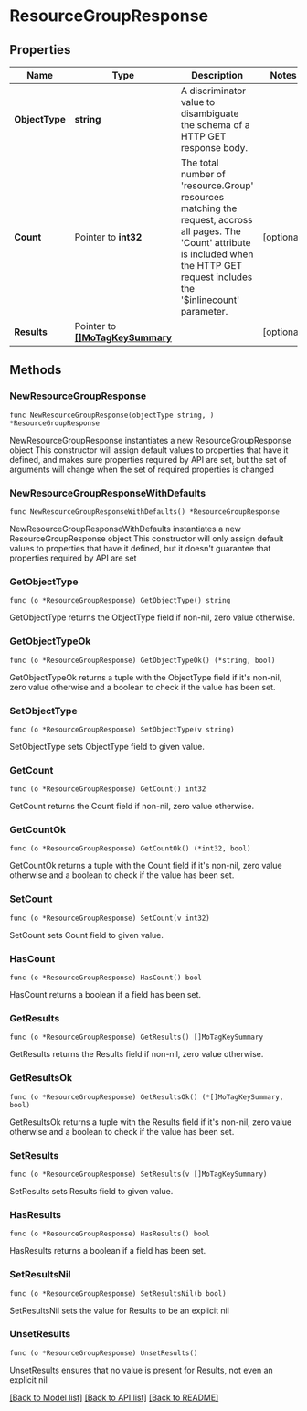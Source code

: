 # ResourceGroupResponse

## Properties

Name | Type | Description | Notes
------------ | ------------- | ------------- | -------------
**ObjectType** | **string** | A discriminator value to disambiguate the schema of a HTTP GET response body. | 
**Count** | Pointer to **int32** | The total number of &#39;resource.Group&#39; resources matching the request, accross all pages. The &#39;Count&#39; attribute is included when the HTTP GET request includes the &#39;$inlinecount&#39; parameter. | [optional] 
**Results** | Pointer to [**[]MoTagKeySummary**](MoTagKeySummary.md) |  | [optional] 

## Methods

### NewResourceGroupResponse

`func NewResourceGroupResponse(objectType string, ) *ResourceGroupResponse`

NewResourceGroupResponse instantiates a new ResourceGroupResponse object
This constructor will assign default values to properties that have it defined,
and makes sure properties required by API are set, but the set of arguments
will change when the set of required properties is changed

### NewResourceGroupResponseWithDefaults

`func NewResourceGroupResponseWithDefaults() *ResourceGroupResponse`

NewResourceGroupResponseWithDefaults instantiates a new ResourceGroupResponse object
This constructor will only assign default values to properties that have it defined,
but it doesn't guarantee that properties required by API are set

### GetObjectType

`func (o *ResourceGroupResponse) GetObjectType() string`

GetObjectType returns the ObjectType field if non-nil, zero value otherwise.

### GetObjectTypeOk

`func (o *ResourceGroupResponse) GetObjectTypeOk() (*string, bool)`

GetObjectTypeOk returns a tuple with the ObjectType field if it's non-nil, zero value otherwise
and a boolean to check if the value has been set.

### SetObjectType

`func (o *ResourceGroupResponse) SetObjectType(v string)`

SetObjectType sets ObjectType field to given value.


### GetCount

`func (o *ResourceGroupResponse) GetCount() int32`

GetCount returns the Count field if non-nil, zero value otherwise.

### GetCountOk

`func (o *ResourceGroupResponse) GetCountOk() (*int32, bool)`

GetCountOk returns a tuple with the Count field if it's non-nil, zero value otherwise
and a boolean to check if the value has been set.

### SetCount

`func (o *ResourceGroupResponse) SetCount(v int32)`

SetCount sets Count field to given value.

### HasCount

`func (o *ResourceGroupResponse) HasCount() bool`

HasCount returns a boolean if a field has been set.

### GetResults

`func (o *ResourceGroupResponse) GetResults() []MoTagKeySummary`

GetResults returns the Results field if non-nil, zero value otherwise.

### GetResultsOk

`func (o *ResourceGroupResponse) GetResultsOk() (*[]MoTagKeySummary, bool)`

GetResultsOk returns a tuple with the Results field if it's non-nil, zero value otherwise
and a boolean to check if the value has been set.

### SetResults

`func (o *ResourceGroupResponse) SetResults(v []MoTagKeySummary)`

SetResults sets Results field to given value.

### HasResults

`func (o *ResourceGroupResponse) HasResults() bool`

HasResults returns a boolean if a field has been set.

### SetResultsNil

`func (o *ResourceGroupResponse) SetResultsNil(b bool)`

 SetResultsNil sets the value for Results to be an explicit nil

### UnsetResults
`func (o *ResourceGroupResponse) UnsetResults()`

UnsetResults ensures that no value is present for Results, not even an explicit nil

[[Back to Model list]](../README.md#documentation-for-models) [[Back to API list]](../README.md#documentation-for-api-endpoints) [[Back to README]](../README.md)


